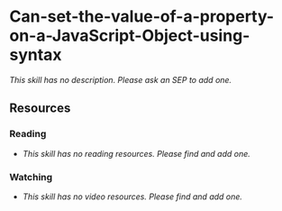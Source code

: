 # Can-set-the-value-of-a-property-on-a-JavaScript-Object-using-syntax

_This skill has no description. Please ask an SEP to add one._

## Resources

### Reading

- _This skill has no reading resources. Please find and add one._

### Watching

- _This skill has no video resources. Please find and add one._
